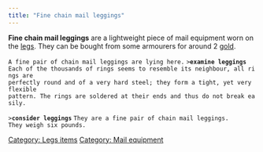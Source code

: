 ```yaml
---
title: "Fine chain mail leggings"
---
```


**Fine chain mail leggings** are a lightweight piece of mail equipment
worn on the [legs](legs "wikilink"). They can be bought from some
armourers for around 2 [gold](gold "wikilink").

`A fine pair of chain mail leggings are lying here.`
`>`**`examine leggings`**
`Each of the thousands of rings seems to resemble its neighbour, all rings are`
`perfectly round and of a very hard steel; they form a tight, yet very flexible`
`pattern. The rings are soldered at their ends and thus do not break easily.`

`>`**`consider leggings`**
`They are a fine pair of chain mail leggings.`
`They weigh six pounds.`

[Category: Legs items](Category:_Legs_items "wikilink") [Category: Mail
equipment](Category:_Mail_equipment "wikilink")